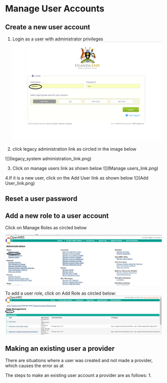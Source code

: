 # Manage User Accounts
## Create a new user account
1. Login as a user with administrator privileges
![](Log_in_as_Admin.png) 

2. click legacy administration link as circled in the image below

![](legacy_system administration_link.png)

3. Click on manage users link as shown below
![](Manage users_link.png)


4.If it is a new user, click on the Add User link as shown below
![](Add User_link.png)
## Reset a user password

## Add a new role to a user account 
Click on Manage Roles as circled below

![](manage_user_roles.png)

To add a  user role, click on Add Role as  circled below:
![](Add_user_role_link.png)

## Making an existing user a provider
There are situations where a user was created and not made a provider, which causes the error as at 

The steps to make an existing user account a provider are as follows:
1. 
